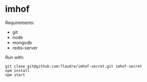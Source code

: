 # imhof

Requirements:
- git
- node
- mongodb
- redis-server


Run with:
    
    git clone git@github.com:flaudre/imhof-secret.git imhof-secret
    npm install
    npm start
